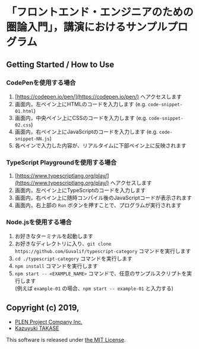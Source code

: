 「フロントエンド・エンジニアのための圏論入門」，講演におけるサンプルプログラム
===============================================================================

Getting Started / How to Use
-------------------------------------------------------------------------------

### CodePenを使用する場合

1. [https://codepen.io/pen/](https://codepen.io/pen/) へアクセスします
1. 画面内，左ペイン上にHTMLのコードを入力します (e.g. `code-snippet-01.html`)
1. 画面内，中央ペイン上にCSSのコードを入力します (e.g. `code-snippet-02.css`)
1. 画面内，右ペイン上にJavaScriptのコードを入力します (e.g. `code-snippet-NN.js`)
1. 各ペインで入力した内容が、リアルタイムに下部ペイン上に反映されます

### TypeScript Playgroundを使用する場合

1. [https://www.typescriptlang.org/play/](https://www.typescriptlang.org/play/) へアクセスします
1. 画面内，左ペイン上にTypeScriptのコードを入力します
1. 画面内，右ペイン上に随時コンパイル後のJavaScriptコードが表示されます
1. 画面内，右上部の `Run` ボタンを押すことで、プログラムが実行されます

### Node.jsを使用する場合

1. お好きなターミナルを起動します
1. お好きなディレクトリに入り、`git clone https://github.com/Guvalif/typescript-category` コマンドを実行します
1. `cd ./typescript-category` コマンドを実行します
1. `npm install` コマンドを実行します
1. `npm start -- <EXAMPLE_NAME>` コマンドで、任意のサンプルスクリプトを実行します  
   (例えば `example-01` の場合、`npm start -- example-01` と入力する)


Copyright (c) 2019,
-------------------------------------------------------------------------------

- [PLEN Project Company Inc.](https://plen.jp)
- [Kazuyuki TAKASE](https://github.com/Guvalif)

This software is released under [the MIT License](http://opensource.org/licenses/mit-license.php).